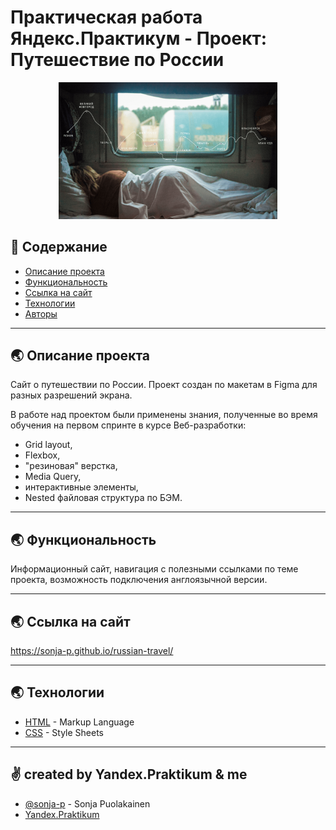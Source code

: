# Практическая работа Яндекс.Практикум - Проект: Путешествие по России 

<p align="center">
 <a href="https://sonja-p.github.io/russian-travel/" rel="noopener">
  <img src="https://github.com/sonja-p/russian-travel/blob/main/images/lead-polka.png" alt="cover" width="350px">
 </a>
</p>

## 📝 Содержание

- [Описание проекта](#description)
- [Функциональность](#functionality)
- [Ссылка на сайт](#link)
- [Технологии](#techs)
- [Авторы](#authors)

---

## 🌏 Описание проекта <a name = "description"></a>

Сайт о путешествии по России. Проект создан по макетам в Figma для разных разрешений экрана. 

В работе над проектом были применены знания, полученные во время обучения на первом спринте в курсе Веб-разработки:
- Grid layout, 
- Flexbox, 
- "резиновая" верстка, 
- Media Query, 
- интерактивные элементы, 
- Nested файловая структура по БЭМ.

---

## 🌏 Функциональность <a name = "functionality"></a>

Информационный сайт, навигация с полезными ссылками по теме проекта, возможность подключения англоязычной версии.

---

## 🌏 Ссылка на сайт <a name = "link"></a>

https://sonja-p.github.io/russian-travel/

---

## 🌏 Технологии <a name = "techs"></a>

- [HTML](https://ru.wikipedia.org/wiki/HTML) - Markup Language
- [CSS](https://ru.wikipedia.org/wiki/CSS) - Style Sheets

---

## ✌ created by Yandex.Praktikum & me <a name = "authors"></a>

- [@sonja-p](https://github.com/sonja-p) - Sonja Puolakainen
- [Yandex.Praktikum](https://practicum.yandex.ru/)
